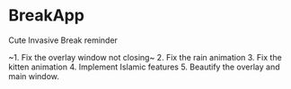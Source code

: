 # BreakApp
Cute Invasive Break reminder

~1. Fix the overlay window not closing~
2. Fix the rain animation
3. Fix the kitten animation
4. Implement Islamic features
5. Beautify the overlay and main window. 
